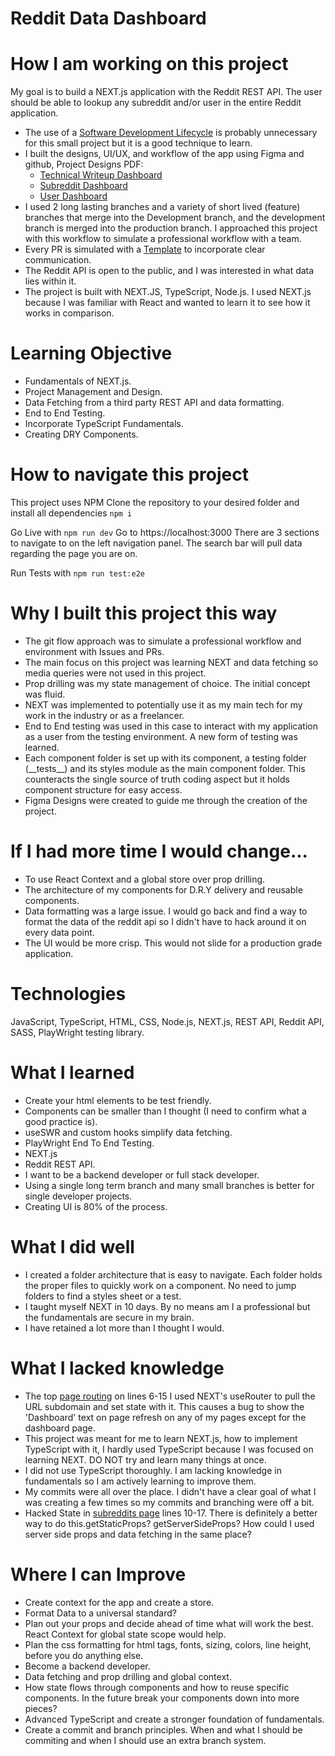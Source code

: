 # Reddit Data Dashboard

# How I am working on this project

My goal is to build a NEXT.js application with the Reddit REST API. The user should be able to lookup any subreddit and/or user in the entire Reddit application.

- The use of a [Software Development Lifecycle](./SDLC.md) is probably unnecessary for this small project but it is a good technique to learn.
- I built the designs, UI/UX, and workflow of the app using Figma and github, Project Designs PDF:
  - [Technical Writeup Dashboard](https://drive.google.com/file/d/1tP4z9t34Qo6WgABMA55-k3X6thAqcdem/view?usp=sharing)
  - [Subreddit Dashboard](https://drive.google.com/file/d/1ep2JeKVOIhHOM9GonAK2PBlwP-yo9M6f/view?usp=sharing)
  - [User Dashboard](https://drive.google.com/file/d/11OORE37_rroFUpjcqpNSSsF3ah3CcGzi/view?usp=sharing)
- I used 2 long lasting branches and a variety of short lived (feature) branches that merge into the Development branch, and the development branch is merged into the production branch. I approached this project with this workflow to simulate a professional workflow with a team.
- Every PR is simulated with a [Template](.github/pull_request_template.md) to incorporate clear communication.
- The Reddit API is open to the public, and I was interested in what data lies within it.
- The project is built with NEXT.JS, TypeScript, Node.js. I used NEXT.js because I was familiar with React and wanted to learn it to see how it works in comparison.

# Learning Objective

- Fundamentals of NEXT.js.
- Project Management and Design.
- Data Fetching from a third party REST API and data formatting.
- End to End Testing.
- Incorporate TypeScript Fundamentals.
- Creating DRY Components.

# How to navigate this project

This project uses NPM
Clone the repository to your desired folder and install all dependencies
`npm i`

Go Live with
`npm run dev`
Go to https://localhost:3000
There are 3 sections to navigate to on the left navigation panel. The search bar will pull data regarding the page you are on.

Run Tests with
`npm run test:e2e`

# Why I built this project this way

- The git flow approach was to simulate a professional workflow and environment with Issues and PRs.
- The main focus on this project was learning NEXT and data fetching so media queries were not used in this project.
- Prop drilling was my state management of choice. The initial concept was fluid.
- NEXT was implemented to potentially use it as my main tech for my work in the industry or as a freelancer.
- End to End testing was used in this case to interact with my application as a user from the testing environment. A new form of testing was learned.
- Each component folder is set up with its component, a testing folder (\_\_tests\_\_) and its styles module as the main component folder. This counteracts the single source of truth coding aspect but it holds component structure for easy access.
- Figma Designs were created to guide me through the creation of the project.

# If I had more time I would change...

- To use React Context and a global store over prop drilling.
- The architecture of my components for D.R.Y delivery and reusable components.
- Data formatting was a large issue. I would go back and find a way to format the data of the reddit api so I didn't have to hack around it on every data point.
- The UI would be more crisp. This would not slide for a production grade application.

# Technologies

JavaScript, TypeScript, HTML, CSS, Node.js, NEXT.js, REST API, Reddit API, SASS, PlayWright testing library.

# What I learned

- Create your html elements to be test friendly.
- Components can be smaller than I thought (I need to confirm what a good practice is).
- useSWR and custom hooks simplify data fetching.
- PlayWright End To End Testing.
- NEXT.js
- Reddit REST API.
- I want to be a backend developer or full stack developer.
- Using a single long term branch and many small branches is better for single developer projects.
- Creating UI is 80% of the process.

# What I did well

- I created a folder architecture that is easy to navigate. Each folder holds the proper files to quickly work on a component. No need to jump folders to find a styles sheet or a test.
- I taught myself NEXT in 10 days. By no means am I a professional but the fundamentals are secure in my brain.
- I have retained a lot more than I thought I would.

# What I lacked knowledge

- The top [page routing](./components/header.tsx) on lines 6-15 I used NEXT's useRouter to pull the URL subdomain and set state with it. This causes a bug to show the 'Dashboard' text on page refresh on any of my pages except for the dashboard page.
- This project was meant for me to learn NEXT.js, how to implement TypeScript with it, I hardly used TypeScript because I was focused on learning NEXT. DO NOT try and learn many things at once.
- I did not use TypeScript thoroughly. I am lacking knowledge in fundamentals so I am actively learning to improve them.
- My commits were all over the place. I didn't have a clear goal of what I was creating a few times so my commits and branching were off a bit.
- Hacked State in [subreddits page](./pages/subreddits.tsx) lines 10-17. There is definitely a better way to do this.getStaticProps? getServerSideProps? How could I used server side props and data fetching in the same place?

# Where I can Improve

- Create context for the app and create a store.
- Format Data to a universal standard?
- Plan out your props and decide ahead of time what will work the best. React Context for global state scope would help.
- Plan the css formatting for html tags, fonts, sizing, colors, line height, before you do anything else.
- Become a backend developer.
- Data fetching and prop drilling and global context.
- How state flows through components and how to reuse specific components. In the future break your components down into more pieces?
- Advanced TypeScript and create a stronger foundation of fundamentals.
- Create a commit and branch principles. When and what I should be commiting and when I should use an extra branch system.
